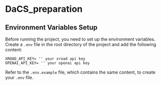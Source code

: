 # DaCS_preparation

## Environment Variables Setup

Before running the project, you need to set up the environment variables. Create a `.env` file in the root directory of the project and add the following content:

```
XROAD_API_KEY= '' your xroad api key
OPENAI_API_KEY= '' your openai api key
```

Refer to the `.env.example` file, which contains the same content, to create your `.env` file.

